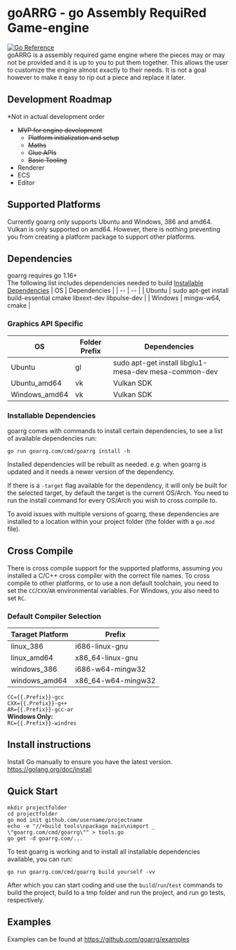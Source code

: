 # goARRG - go Assembly RequiRed Game-engine
[![Go Reference](https://pkg.go.dev/badge/goarrg.com.svg)](https://pkg.go.dev/goarrg.com)<br/>
goARRG is a assembly required game engine where the pieces may or may not be provided and it is up to you to put them together.
This allows the user to customize the engine almost exactly to their needs.
It is not a goal however to make it easy to rip out a piece and replace it later.

## Development Roadmap
*Not in actual development order
 - ~~MVP for engine development~~
	 - ~~Platform initialization and setup~~
	 - ~~Maths~~
	 - ~~Glue APIs~~
	 - ~~Basic Tooling~~
 - Renderer
 - ECS
 - Editor

## Supported Platforms
Currently goarrg only supports Ubuntu and Windows, 386 and amd64. Vulkan is only supported on amd64.
However, there is nothing preventing you from creating a platform package to support other platforms.

## Dependencies

goarrg requires go 1.16+<br>
The following list includes dependencies needed to build [Installable Dependencies](#Installable-Dependencies)
| OS | Dependencies |
| -- | -- |
| Ubuntu | sudo apt-get install build-essential cmake libxext-dev libpulse-dev |
| Windows | mingw-w64, cmake |

### Graphics API Specific
| OS | Folder Prefix | Dependencies |
| -- | -- | -- |
| Ubuntu | gl | sudo apt-get install libglu1-mesa-dev mesa-common-dev |
| Ubuntu_amd64 | vk | Vulkan SDK |
| Windows_amd64 | vk | Vulkan SDK |

### Installable Dependencies
goarrg comes with commands to install certain dependencies, to see a list of available dependencies run:
<pre><code>go run goarrg.com/cmd/goarrg install -h</pre></code>

Installed dependencies will be rebuilt as needed. e.g. when goarrg is updated and it needs a newer version of the dependency.

If there is a `-target` flag available for the dependency, it will only be built for the selected target, by default the target is the current OS/Arch. You need to run the install command for every OS/Arch you wish to cross compile to.

To avoid issues with multiple versions of goarrg, these dependencies are installed to a location within your project folder (the folder with a `go.mod` file).

## Cross Compile
There is cross compile support for the supported platforms, assuming you installed a C/C++ cross compiler with the correct file names. To cross compile to other platforms, or to use a non default toolchain, you need to set the `CC`/`CXX`/`AR` environmental variables. For Windows, you also need to set `RC`.

### Default Compiler Selection
| Taraget Platform | Prefix |
| -- | -- |
| linux_386 | i686-linux-gnu |
| linux_amd64 | x86_64-linux-gnu |
| windows_386 | i686-w64-mingw32 |
| windows_amd64 | x86_64-w64-mingw32 |

`CC={{.Prefix}}-gcc`<br>
`CXX={{.Prefix}}-g++`<br>
`AR={{.Prefix}}-gcc-ar`<br>
**Windows Only:**<br>
`RC={{.Prefix}}-windres`

## Install instructions

Install Go manually to ensure you have the latest version.<br/>
https://golang.org/doc/install

## Quick Start
<pre><code>mkdir projectfolder
cd projectfolder
go mod init github.com/username/projectname
echo -e "//+build tools\npackage main\nimport _ \"goarrg.com/cmd/goarrg\"" > tools.go
go get -d goarrg.com/...
</code></pre>

To test goarrg is working and to install all installable dependencies available,
you can run:
<pre><code>go run goarrg.com/cmd/goarrg build yourself -vv</code></pre>

After which you can start coding and use the `build`/`run`/`test` commands to
build the project, build to a tmp folder and run the project, and run go tests, respectively.

## Examples
Examples can be found at https://github.com/goarrg/examples
